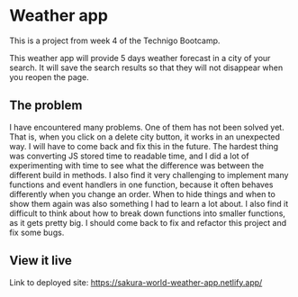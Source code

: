 # Weather app
 This is a project from week 4 of the Technigo Bootcamp.

This weather app will provide 5 days weather forecast in a city of your search. It will save the search results so that they will not disappear when you reopen the page.

## The problem

I have encountered many problems. One of them has not been solved yet. That is, when you click on a delete city button, it works in an unexpected way. I will have to come back and fix this in the future.
The hardest thing was converting JS stored time to readable time, and I did a lot of experimenting with time to see what the difference was between the different build in methods.
I also find it very challenging to implement many functions and event handlers in one function, because it often behaves differently when you change an order. When to hide things and when to show them again was also something I had to learn a lot about. I also find it difficult to think about how to break down functions into smaller functions, as it gets pretty big. I should come back to fix and refactor this project and fix some bugs.

## View it live

Link to deployed site: https://sakura-world-weather-app.netlify.app/





